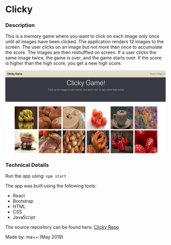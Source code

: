 # Clicky

### Description

This is a memory game where you want to click on each image only once until all images have been clicked.
The application renders 12 images to the screen.
The user clicks on an image but not more than once to accumulate the score.
The images are then reshuffled on screen.
If a user clicks the same image twice, the game is over, and the game starts over.
If the score is higher than the high score, you get a new high score.

![Image of Clicky](https://github.com/mattsainson/clicky/blob/master/clicky.png)

### Technical Details

Run the app using: ```npm start```

The app was built using the following tools:

* React
* Bootstrap
* HTML
* CSS
* JavaScript

The source repository can be found here:
[Clicky Repo](https://github.com/mattsainson/clicky)

Made by: ma++ (May 2019)